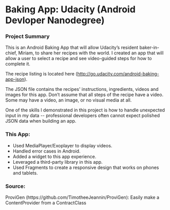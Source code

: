 # Baking App: Udacity (Android Devloper Nanodegree)

<body>
  <h3>Project Summary</h3>
  <p>This is an Android Baking App that will allow Udacity’s resident baker-in-chief, Miriam, to share her recipes with the world. 
  I created an app that will allow a user to select a recipe and see video-guided steps for how to complete it.

The recipe listing is located here (http://go.udacity.com/android-baking-app-json).

The JSON file contains the recipes' instructions, ingredients, videos and images for this app. 
Don’t assume that all steps of the recipe have a video. Some may have a video, an image, or no visual media at all.

One of the skills I demonstrated in this project is how to handle unexpected input in my data -- professional developers often cannot expect polished JSON data when building an app.</p>
  
  <h3>This App:</h3>
    <ul>
      <li>Used MediaPlayer/Exoplayer to display videos.</li>
      <li>Handled error cases in Android.</li>
      <li>Added a widget to this app experience.</li>
      <li>Leveraged a third-party library in this app.</li>
      <li>Used Fragments to create a responsive design that works on phones and tablets.</li>
    </ul>
  
  <h3>Source:</h3>
  <p> ProviGen (https://github.com/TimotheeJeannin/ProviGen): Easily make a ContentProvider from a ContractClass</p>
</body>
